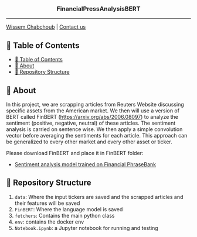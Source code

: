 <h3 align="center">FinancialPressAnalysisBERT</h3>

---

[Wissem Chabchoub](https://www.linkedin.com/in/wissem-chabchoub/) | [Contact us](mailto:chb.wissem@gmail.com)

## 📝 Table of Contents

- [📝 Table of Contents](#-table-of-contents)
- [🧐 About <a name = "about"></a>](#-about)
- [🎥 Repository Structure  <a name = "repo-struct"></a>](#-repository-structure)


## 🧐 About <a name = "about"></a>

In this project, we are scrapping articles from Reuters Website discussing specific assets from the American market. We then will use a version of BERT called FinBERT (https://arxiv.org/abs/2006.08097) to analyze the sentiment (positive, negative, neutral) of these articles. The sentiment analysis is carried on sentence wise. We then apply a simple convolution vector before averaging the sentiments for each article.
This approach can be generalized to every other market and every other asset or ticker. 

Please download FinBERT and place it in FinBERT folder:
* [Sentiment analysis model trained on Financial PhraseBank](https://prosus-public.s3-eu-west-1.amazonaws.com/finbert/finbert-sentiment/pytorch_model.bin)

## 🎥 Repository Structure  <a name = "repo-struct"></a>


1. `data`: Where the input tickers are saved and the scrapped articles and their features will be saved
2. `FinBERT`: Where the language model is saved
3. `fetchers`: Contains the main python class
4. `env`: contains the docker env
5. `Notebook.ipynb`: a Jupyter notebook for running and testing
